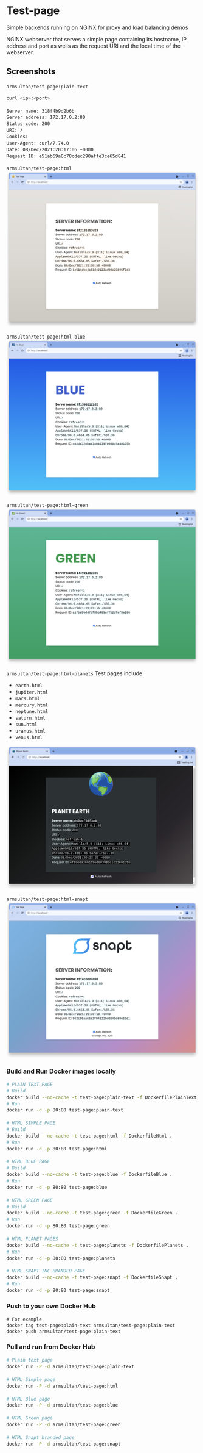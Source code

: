 
# Test-page

Simple backends running on NGINX for proxy and load balancing demos 

NGINX webserver that serves a simple page containing its hostname, IP address
and port as wells as the request URI and the local time of the webserver.



## Screenshots

`armsultan/test-page:plain-text`

```bash
curl <ip>:<port>

Server name: 318f4b9d2b6b
Server address: 172.17.0.2:80
Status code: 200
URI: /
Cookies: 
User-Agent: curl/7.74.0
Date: 08/Dec/2021:20:17:06 +0000
Request ID: e51ab69a0c78cdec290affe3ce65d841
```

`armsultan/test-page:html`
![html-simple](media/html-simple.png)

`armsultan/test-page:html-blue`
![html-blue](media/html-blue.png)

`armsultan/test-page:html-green`
![html-green](media/html-green.png)

`armsultan/test-page:html-planets`
Test pages include:
 * `earth.html`
 * `jupiter.html`
 * `mars.html`
 * `mercury.html`
 * `neptune.html`
 * `saturn.html`
 * `sun.html`
 * `uranus.html`
 * `venus.html`

![html-green](media/html-planets.png)

`armsultan/test-page:html-snapt`
![html-snapt](media/html-snapt.png)

### Build and Run Docker images locally

```bash
# PLAIN TEXT PAGE
# Build 
docker build --no-cache -t test-page:plain-text -f DockerfilePlainText .
# Run
docker run -d -p 80:80 test-page:plain-text

# HTML SIMPLE PAGE
# Build 
docker build --no-cache -t test-page:html -f DockerfileHtml .
# Run
docker run -d -p 80:80 test-page:html

# HTML BLUE PAGE
# Build 
docker build --no-cache -t test-page:blue -f DockerfileBlue .
# Run
docker run -d -p 80:80 test-page:blue

# HTML GREEN PAGE
# Build 
docker build --no-cache -t test-page:green -f DockerfileGreen .
# Run
docker run -d -p 80:80 test-page:green

# HTML PLANET PAGES
docker build --no-cache -t test-page:planets -f DockerfilePlanets .
# Run
docker run -d -p 80:80 test-page:planets

# HTML SNAPT INC BRANDED PAGE
docker build --no-cache -t test-page:snapt -f DockerfileSnapt .
# Run
docker run -d -p 80:80 test-page:snapt
```

### Push to your own Docker Hub

```
# For example
docker tag test-page:plain-text armsultan/test-page:plain-text
docker push armsultan/test-page:plain-text
```

### Pull and run from Docker Hub

```bash
# Plain text page
docker run -P -d armsultan/test-page:plain-text

# HTML Simple page
docker run -P -d armsultan/test-page:html

# HTML Blue page
docker run -P -d armsultan/test-page:blue

# HTML Green page
docker run -P -d armsultan/test-page:green

# HTML Snapt branded page
docker run -P -d armsultan/test-page:snapt
```
